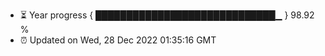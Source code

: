 - ⏳ Year progress { █████████████████████████████▁ } 98.92 %
- ⏰ Updated on Wed, 28 Dec 2022 01:35:16 GMT

